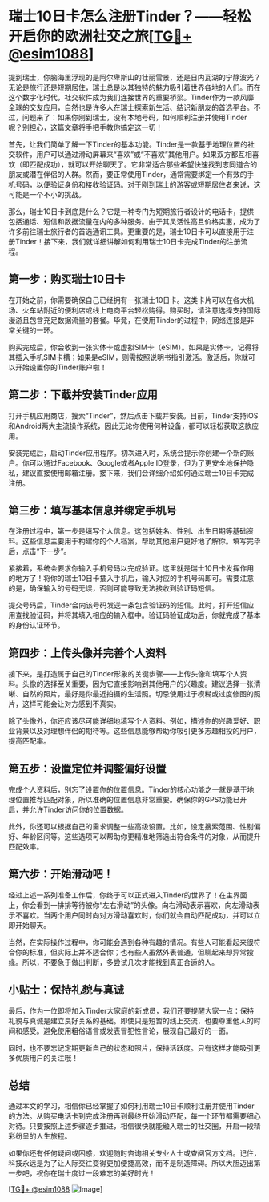 # 瑞士10日卡怎么注册Tinder？——轻松开启你的欧洲社交之旅[[TG💪+ @esim1088](https://t.me/s/esim1088)]

提到瑞士，你脑海里浮现的是阿尔卑斯山的壮丽雪景，还是日内瓦湖的宁静波光？无论是旅行还是短期居住，瑞士总是以其独特的魅力吸引着世界各地的人们。而在这个数字化时代，社交软件成为我们连接世界的重要桥梁。Tinder作为一款风靡全球的交友应用，自然也是许多人在瑞士探索新生活、结识新朋友的首选平台。不过，问题来了：如果你刚到瑞士，没有本地号码，如何顺利注册并使用Tinder呢？别担心，这篇文章将手把手教你搞定这一切！

首先，让我们简单了解一下Tinder的基本功能。Tinder是一款基于地理位置的社交软件，用户可以通过滑动屏幕来“喜欢”或“不喜欢”其他用户。如果双方都互相喜欢（即匹配成功），就可以开始聊天了。它非常适合那些希望快速找到志同道合的朋友或潜在伴侣的人群。然而，要正常使用Tinder，通常需要绑定一个有效的手机号码，以便验证身份和接收验证码。对于刚到瑞士的游客或短期居住者来说，这可能是一个不小的挑战。

那么，瑞士10日卡到底是什么？它是一种专门为短期旅行者设计的电话卡，提供包括通话、短信和数据流量在内的多种服务。由于其灵活性高且价格实惠，成为了许多前往瑞士旅行者的首选通讯工具。更重要的是，瑞士10日卡可以直接用于注册Tinder！接下来，我们就详细讲解如何利用瑞士10日卡完成Tinder的注册流程。

## 第一步：购买瑞士10日卡

在开始之前，你需要确保自己已经拥有一张瑞士10日卡。这类卡片可以在各大机场、火车站附近的便利店或线上电商平台轻松购得。购买时，请注意选择支持国际漫游且包含充足数据流量的套餐。毕竟，在使用Tinder的过程中，网络连接是非常关键的一环。

购买完成后，你会收到一张实体卡或虚拟SIM卡（eSIM）。如果是实体卡，记得将其插入手机SIM卡槽；如果是eSIM，则需按照说明书指引激活。激活后，你就可以开始设置你的Tinder账户啦！

## 第二步：下载并安装Tinder应用

打开手机应用商店，搜索“Tinder”，然后点击下载并安装。目前，Tinder支持iOS和Android两大主流操作系统，因此无论你使用何种设备，都可以轻松获取这款应用。

安装完成后，启动Tinder应用程序。初次进入时，系统会提示你创建一个新的账户。你可以通过Facebook、Google或者Apple ID登录，但为了更安全地保护隐私，建议直接使用邮箱注册。接下来，我们会详细介绍如何通过瑞士10日卡完成注册。

## 第三步：填写基本信息并绑定手机号

在注册过程中，第一步是填写个人信息。这包括姓名、性别、出生日期等基础资料。这些信息主要用于构建你的个人档案，帮助其他用户更好地了解你。填写完毕后，点击“下一步”。

紧接着，系统会要求你输入手机号码以完成验证。这里就是瑞士10日卡发挥作用的地方了！将你的瑞士10日卡插入手机后，输入对应的手机号码即可。需要注意的是，确保输入的号码无误，否则可能导致无法接收到验证码短信。

提交号码后，Tinder会向该号码发送一条包含验证码的短信。此时，打开短信应用查找验证码，并将其填入相应的输入框中。验证码验证成功后，你就完成了基本的身份认证环节。

## 第四步：上传头像并完善个人资料

接下来，是打造属于自己的Tinder形象的关键步骤——上传头像和填写个人资料。头像的选择至关重要，因为它直接影响到其他用户的兴趣度。建议选择一张清晰、自然的照片，最好是你最近拍摄的生活照。切忌使用过于模糊或过度修图的照片，这样可能会让对方感到不真实。

除了头像外，你还应该尽可能详细地填写个人资料。例如，描述你的兴趣爱好、职业背景以及对理想伴侣的期待等。这些信息能够帮助你吸引更多志趣相投的用户，提高匹配率。

## 第五步：设置定位并调整偏好设置

完成个人资料后，别忘了设置你的位置信息。Tinder的核心功能之一就是基于地理位置推荐匹配对象，所以准确的位置信息非常重要。确保你的GPS功能已开启，并允许Tinder访问你的位置数据。

此外，你还可以根据自己的需求调整一些高级设置。比如，设定搜索范围、性别偏好、年龄区间等。这些选项可以帮助你更精准地筛选出符合条件的对象，从而提升匹配效率。

## 第六步：开始滑动吧！

经过上述一系列准备工作后，你终于可以正式进入Tinder的世界了！在主界面上，你会看到一排排等待被你“左右滑动”的头像。向右滑动表示喜欢，向左滑动表示不喜欢。当两个用户同时向对方滑动喜欢时，你们就会自动匹配成功，并可以立即开始聊天。

当然，在实际操作过程中，你可能会遇到各种有趣的情况。有些人可能看起来很符合你的标准，但实际上并不适合你；也有些人虽然外表普通，但聊起来却异常投缘。所以，不要急于做出判断，多尝试几次才能找到真正合适的人。

## 小贴士：保持礼貌与真诚

最后，作为一位即将加入Tinder大家庭的新成员，我们还要提醒大家一点：保持礼貌与真诚是建立良好关系的基础。即使只是短暂的线上交流，也要尊重他人的时间和感受。避免使用粗俗语言或发表冒犯性言论，展现自己最好的一面。

同时，也不要忘记定期更新自己的状态和照片，保持活跃度。只有这样才能吸引更多优质用户的关注哦！

## 总结

通过本文的学习，相信你已经掌握了如何利用瑞士10日卡顺利注册并使用Tinder的方法。从购买电话卡到完成注册再到最终开始滑动匹配，每一个环节都需要细心对待。只要按照上述步骤逐步推进，相信很快就能融入瑞士的社交圈，开启一段精彩纷呈的人生旅程。

如果你还有任何疑问或困惑，欢迎随时咨询相关专业人士或查阅官方文档。记住，科技永远是为了让人际交往变得更加便捷高效，而不是制造障碍。所以大胆迈出第一步吧，祝你在瑞士度过一段难忘的美好时光！

[[TG💪+ @esim1088](https://t.me/s/esim1088) ![Image](https://i.postimg.cc/4NQfJmqS/Snipaste-2025-05-13-00-14-12.png)]